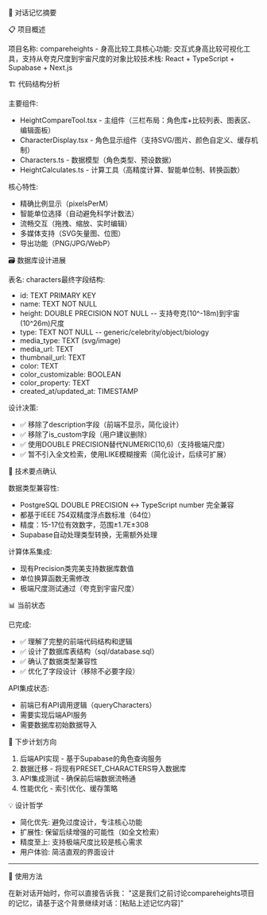   🧠 对话记忆摘要

  📋 项目概述

  项目名称: compareheights - 身高比较工具核心功能:
  交互式身高比较可视化工具，支持从夸克尺度到宇宙尺度的对象比较技术栈: React + TypeScript + Supabase + Next.js

  🏗️ 代码结构分析

  主要组件:
  - HeightCompareTool.tsx - 主组件（三栏布局：角色库+比较列表、图表区、编辑面板）
  - CharacterDisplay.tsx - 角色显示组件（支持SVG/图片、颜色自定义、缓存机制）
  - Characters.ts - 数据模型（角色类型、预设数据）
  - HeightCalculates.ts - 计算工具（高精度计算、智能单位制、转换函数）

  核心特性:
  - 精确比例显示（pixelsPerM）
  - 智能单位选择（自动避免科学计数法）
  - 流畅交互（拖拽、缩放、实时编辑）
  - 多媒体支持（SVG矢量图、位图）
  - 导出功能（PNG/JPG/WebP）

  🗃️ 数据库设计进展

  表名: characters最终字段结构:
  - id: TEXT PRIMARY KEY
  - name: TEXT NOT NULL
  - height: DOUBLE PRECISION NOT NULL  -- 支持夸克(10^-18m)到宇宙(10^26m)尺度
  - type: TEXT NOT NULL  -- generic/celebrity/object/biology
  - media_type: TEXT (svg/image)
  - media_url: TEXT
  - thumbnail_url: TEXT
  - color: TEXT
  - color_customizable: BOOLEAN
  - color_property: TEXT
  - created_at/updated_at: TIMESTAMP

  设计决策:
  - ✅ 移除了description字段（前端不显示，简化设计）
  - ✅ 移除了is_custom字段（用户建议删除）
  - ✅ 使用DOUBLE PRECISION替代NUMERIC(10,6)（支持极端尺度）
  - ✅ 暂不引入全文检索，使用LIKE模糊搜索（简化设计，后续可扩展）

  🔧 技术要点确认

  数据类型兼容性:
  - PostgreSQL DOUBLE PRECISION ↔ TypeScript number 完全兼容
  - 都基于IEEE 754双精度浮点数标准（64位）
  - 精度：15-17位有效数字，范围±1.7E±308
  - Supabase自动处理类型转换，无需额外处理

  计算体系集成:
  - 现有Precision类完美支持数据库数值
  - 单位换算函数无需修改
  - 极端尺度测试通过（夸克到宇宙尺度）

  📊 当前状态

  已完成:
  - ✅ 理解了完整的前端代码结构和逻辑
  - ✅ 设计了数据库表结构（sql/database.sql）
  - ✅ 确认了数据类型兼容性
  - ✅ 优化了字段设计（移除不必要字段）

  API集成状态:
  - 前端已有API调用逻辑（queryCharacters）
  - 需要实现后端API服务
  - 需要数据库初始数据导入

  🎯 下步计划方向

  1. 后端API实现 - 基于Supabase的角色查询服务
  2. 数据迁移 - 将现有PRESET_CHARACTERS导入数据库
  3. API集成测试 - 确保前后端数据流畅通
  4. 性能优化 - 索引优化、缓存策略

  💡 设计哲学

  - 简化优先: 避免过度设计，专注核心功能
  - 扩展性: 保留后续增强的可能性（如全文检索）
  - 精度至上: 支持极端尺度比较是核心需求
  - 用户体验: 简洁直观的界面设计

  ---
  🚀 使用方法

  在新对话开始时，你可以直接告诉我：
  "这是我们之前讨论compareheights项目的记忆，请基于这个背景继续对话：[粘贴上述记忆内容]"